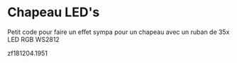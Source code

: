 # Chapeau LED's

Petit code pour faire un effet sympa pour un chapeau avec un ruban de 35x LED RGB WS2812


zf181204.1951





